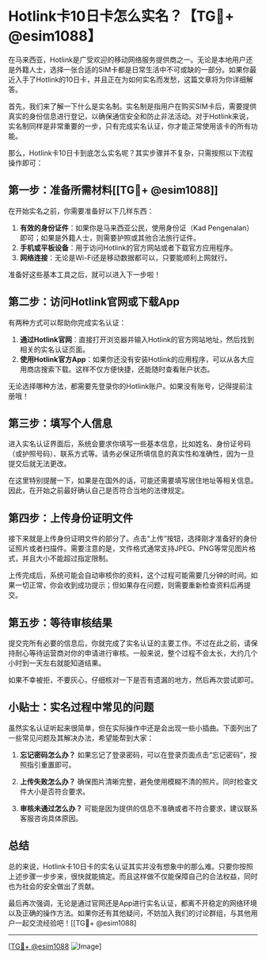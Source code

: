 # Hotlink卡10日卡怎么实名？【TG💪+ @esim1088】

在马来西亚，Hotlink是广受欢迎的移动网络服务提供商之一。无论是本地用户还是外籍人士，选择一张合适的SIM卡都是日常生活中不可或缺的一部分。如果你最近入手了Hotlink的10日卡，并且正在为如何实名而发愁，这篇文章将为你详细解答。

首先，我们来了解一下什么是实名制。实名制是指用户在购买SIM卡后，需要提供真实的身份信息进行登记，以确保通信安全和防止非法活动。对于Hotlink来说，实名制同样是非常重要的一步，只有完成实名认证，你才能正常使用该卡的所有功能。

那么，Hotlink卡10日卡到底怎么实名呢？其实步骤并不复杂，只需按照以下流程操作即可：

## 第一步：准备所需材料[[TG💪+ @esim1088]]

在开始实名之前，你需要准备好以下几样东西：
1. **有效的身份证件**：如果你是马来西亚公民，使用身份证（Kad Pengenalan）即可；如果是外籍人士，则需要护照或其他合法旅行证件。
2. **手机或平板设备**：用于访问Hotlink的官方网站或者下载官方应用程序。
3. **网络连接**：无论是Wi-Fi还是移动数据都可以，只要能顺利上网就行。

准备好这些基本工具之后，就可以进入下一步啦！

## 第二步：访问Hotlink官网或下载App

有两种方式可以帮助你完成实名认证：
1. **通过Hotlink官网**：直接打开浏览器并输入Hotlink的官方网站地址，然后找到相关的实名认证页面。
2. **使用Hotlink官方App**：如果你还没有安装Hotlink的应用程序，可以从各大应用商店搜索下载。这样不仅方便快捷，还能随时查看账户状态。

无论选择哪种方法，都需要先登录你的Hotlink账户。如果没有账号，记得提前注册哦！

## 第三步：填写个人信息

进入实名认证界面后，系统会要求你填写一些基本信息，比如姓名、身份证号码（或护照号码）、联系方式等。请务必保证所填信息的真实性和准确性，因为一旦提交后就无法更改。

在这里特别提醒一下，如果是在国外的话，可能还需要填写居住地址等相关信息。因此，在开始之前最好确认自己是否符合当地的法律规定。

## 第四步：上传身份证明文件

接下来就是上传身份证明文件的部分了。点击“上传”按钮，选择刚才准备好的身份证照片或者扫描件。需要注意的是，文件格式通常支持JPEG、PNG等常见图片格式，并且大小不能超过指定限制。

上传完成后，系统可能会自动审核你的资料，这个过程可能需要几分钟的时间。如果一切正常，你会收到成功提示；但如果存在问题，则需要重新检查资料后再提交。

## 第五步：等待审核结果

提交完所有必要的信息后，你就完成了实名认证的主要工作。不过在此之前，请保持耐心等待运营商对你的申请进行审核。一般来说，整个过程不会太长，大约几个小时到一天左右就能知道结果。

如果不幸被拒，不要灰心，仔细核对一下是否有遗漏的地方，然后再次尝试即可。

## 小贴士：实名过程中常见的问题

虽然实名认证听起来很简单，但在实际操作中还是会出现一些小插曲。下面列出了一些常见问题及其解决办法，希望能帮到大家：

1. **忘记密码怎么办？**
   如果忘记了登录密码，可以在登录页面点击“忘记密码”，按照指引重置即可。

2. **上传失败怎么办？**
   确保图片清晰完整，避免使用模糊不清的照片。同时检查文件大小是否符合要求。

3. **审核未通过怎么办？**
   可能是因为提供的信息不准确或者不符合要求，建议联系客服咨询具体原因。

## 总结

总的来说，Hotlink卡10日卡的实名认证其实并没有想象中的那么难。只要你按照上述步骤一步步来，很快就能搞定。而且这样做不仅能保障自己的合法权益，同时也为社会的安全做出了贡献。

最后再次强调，无论是通过官网还是App进行实名认证，都离不开稳定的网络环境以及正确的操作方法。如果你还有其他疑问，不妨加入我们的讨论群组，与其他用户一起交流经验吧！[[TG💪+ @esim1088]

---

[[TG💪+ @esim1088](https://t.me/s/esim1088) ![Image](https://i.postimg.cc/4NQfJmqS/Snipaste-2025-05-13-00-14-12.png)]